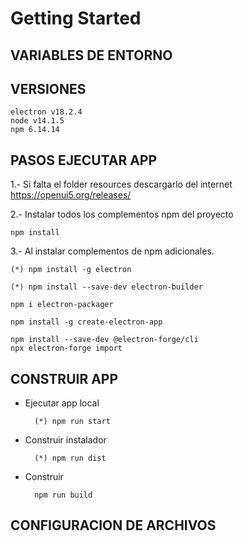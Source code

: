 # Getting Started


## VARIABLES DE ENTORNO


## VERSIONES

    electron v18.2.4
    node v14.1.5
    npm 6.14.14

## PASOS EJECUTAR APP

1.- Si falta el folder resources descargarlo del internet https://openui5.org/releases/

2.- Instalar todos los complementos npm del proyecto

    npm install

3.- Al instalar complementos de npm adicionales.

    (*) npm install -g electron

    (*) npm install --save-dev electron-builder

    npm i electron-packager

    npm install -g create-electron-app

    npm install --save-dev @electron-forge/cli
    npx electron-forge import    


## CONSTRUIR APP

- Ejecutar app local

        (*) npm run start

- Construir instalador

        (*) npm run dist

- Construir

        npm run build




## CONFIGURACION DE ARCHIVOS
